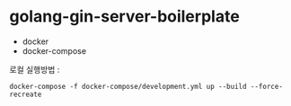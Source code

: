 # golang-gin-server-boilerplate

- docker
- docker-compose

로컬 실행방법 :

```
docker-compose -f docker-compose/development.yml up --build --force-recreate
```
